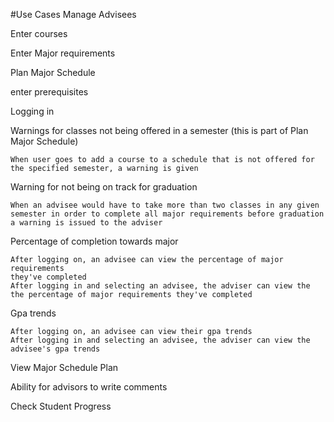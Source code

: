 #Use Cases
Manage Advisees

Enter courses

Enter Major requirements

Plan Major Schedule

enter prerequisites

Logging in

Warnings for classes not being offered in a semester (this is part of Plan Major Schedule)

    When user goes to add a course to a schedule that is not offered for
    the specified semester, a warning is given

Warning for not being on track for graduation

    When an advisee would have to take more than two classes in any given
    semester in order to complete all major requirements before graduation
    a warning is issued to the adviser

Percentage of completion towards major

    After logging on, an advisee can view the percentage of major requirements
    they've completed
    After logging in and selecting an advisee, the adviser can view the
    the percentage of major requirements they've completed

Gpa trends

    After logging on, an advisee can view their gpa trends
    After logging in and selecting an advisee, the adviser can view the
    advisee's gpa trends

View Major Schedule Plan 

Ability for advisors to write comments

Check Student Progress